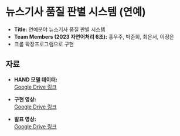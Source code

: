# 뉴스기사 품질 판별 시스템 (연예)


- **Title:** 연예분야 뉴스기사 품질 판별 시스템
- **Team Members (2023 자연어처리 6조):**  홍우주, 박준희, 최은서, 이정은
- 크롬 확장프로그램으로 구현

## 자료

- **HAND 모델 데이터:**  
  [Google Drive 링크](https://drive.google.com/drive/folders/15Z6Byypq1JRAxUd676qw2GWkRnq0-KVh?usp=sharing)

- **구현 영상:**  
  [Google Drive 링크](https://drive.google.com/file/d/186tDqlmsIs_3olnQXWsSwaMdk1S-y4-R/view?usp=drive_link)

- **발표 영상:**  
  [Google Drive 링크](https://drive.google.com/file/d/1qOfUeG1mesxfnD9JiTXNSwF3VECTEdnA/view?usp=drive_link)
